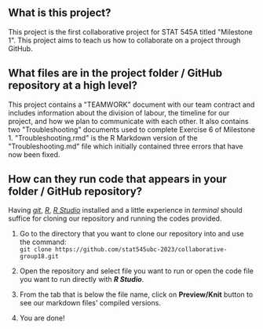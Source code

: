 ## What is this project?
This project is the first collaborative project for STAT 545A titled "Milestone 1". This project aims to teach us how to collaborate on a project through GitHub. 
## What files are in the project folder / GitHub repository at a high level?
This project contains a "TEAMWORK" document with our team contract and includes information about the division of labour, the timeline for our project, and how we plan to communicate with each other. It also contains two "Troubleshooting" documents used to complete Exercise 6 of Milestone 1. "Troubleshooting.rmd" is the R Markdown version of the "Troubleshooting.md" file which initially contained three errors that have now been fixed. 
## How can they run code that appears in your folder / GitHub repository? 
Having _[git](https://git-scm.com)_, _[R](https://www.r-project.org)_, _[R Studio](https://posit.co/download/rstudio-desktop/)_ installed and a little experience in _terminal_ should suffice for cloning our repository and running the codes provided.

 1. Go to the directory that you want to clone our repository into and use the command:  
 `git clone https://github.com/stat545ubc-2023/collaborative-group18.git`  

 2. Open the repository and select file you want to run or open the code file you want to run directly with **_R Studio_**.

 3. From the tab that is below the file name, click on **Preview/Knit** button to see our markdown files' compiled versions.

 4. You are done!
